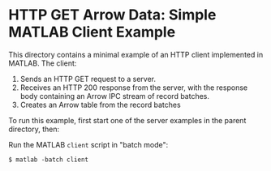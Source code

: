 <!---
  Licensed to the Apache Software Foundation (ASF) under one
  or more contributor license agreements.  See the NOTICE file
  distributed with this work for additional information
  regarding copyright ownership.  The ASF licenses this file
  to you under the Apache License, Version 2.0 (the
  "License"); you may not use this file except in compliance
  with the License.  You may obtain a copy of the License at

    http://www.apache.org/licenses/LICENSE-2.0

  Unless required by applicable law or agreed to in writing,
  software distributed under the License is distributed on an
  "AS IS" BASIS, WITHOUT WARRANTIES OR CONDITIONS OF ANY
  KIND, either express or implied.  See the License for the
  specific language governing permissions and limitations
  under the License.
-->

# HTTP GET Arrow Data: Simple MATLAB Client Example

This directory contains a minimal example of an HTTP client implemented in MATLAB. The client:

1. Sends an HTTP GET request to a server.
2. Receives an HTTP 200 response from the server, with the response body containing an Arrow IPC stream of record batches.
3. Creates an Arrow table from the record batches

To run this example, first start one of the server examples in the parent directory, then:

Run the MATLAB `client` script in "batch mode":

```shell
$ matlab -batch client
```
